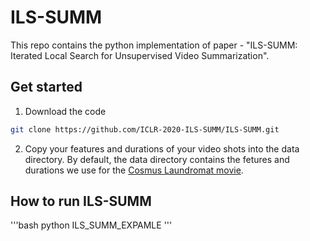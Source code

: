 # ILS-SUMM

This repo contains the python implementation of paper - "ILS-SUMM: Iterated Local Search for Unsupervised Video Summarization".

## Get started
1. Download the code
```bash
git clone https://github.com/ICLR-2020-ILS-SUMM/ILS-SUMM.git
```
2. Copy your features and durations of your video shots into the data directory. By default, the data directory contains the fetures and durations we use for the [Cosmus Laundromat movie](
https://www.youtube.com/watch?v=Y-rmzh0PI3c).

## How to run ILS-SUMM
'''bash
python ILS_SUMM_EXPAMLE
'''
